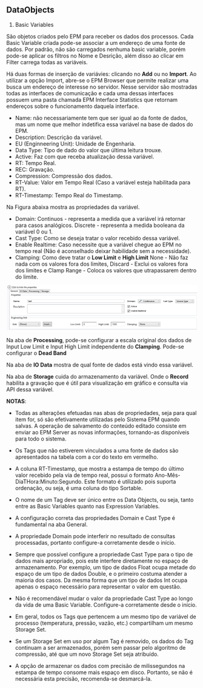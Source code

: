 ## DataObjects

1. Basic Variables

São objetos criados pelo EPM para receber os dados dos processos. Cada Basic Variable criada pode-se associar a um endereço de uma fonte de dados. Por padrão, não são carregados nenhuma basic variable, porém pode-se aplicar os filtros no Nome e Desrição, além disso ao clicar em Filter carrega todas as variáveis.

Há duas formas de inserção de variávies: clicando no **Add** ou no **Import**. Ao utilizar a opção Import, abre-se o EPM Browser que permite realizar uma busca um endereço de interesse no servidor. Nesse servidor são mostradas todas as interfaces de comunicação e cada uma dessas interfaces possuem uma pasta chamada EPM Interface Statistics que retornam endereços sobre o funcionamento daquela interface.

* Name: não necessariamente tem que ser igual ao da fonte de dados, mas um nome que melhor indetifica essa variável na base de dados do EPM.
* Description: Descrição da variável.
* EU (Enginneering Unit): Unidade de Engenharia.
* Data Type: Tipo de dado do valor que última leitura trouxe.
* Active: Faz com que receba atualização dessa variável.
* RT: Tempo Real.
* REC: Gravação.
* Compression: Compressão dos dados.
* RT-Value: Valor em Tempo Real (Caso a variável esteja habilitada para RT).
* RT-Timestamp: Tempo Real do Timestamp.

Na Figura abaixa mostra as propriedades da variável.

* Domain: Continuos - representa a medida que a variável irá retornar para casos analógicos. Discrete - representa a medida booleana da variável 0 ou 1.
* Cast Type: Como se deseja tratar o valor recebido dessa variável.
* Enable Realtime: Caso necessite que a variável chegue ao EPM no tempo real (Não é aconselhado deixar habilidade sem a necessidade).
* Clamping: Como deve tratar o **Low Limit** e **High Limit** None - Não faz nada com os valores fora dos limites, Discard - Exclui os valores fora dos limites e Clamp Range - Coloca os valores que utrapassarem dentro do limite.



![alt-text](https://github.com/kaikecc/EPM/blob/main/Tratamento%20e%20armazenamento%20dos%20dados/img/basic-edit.png)

Na aba de **Processing**, pode-se configurar a escala original dos dados de Input Low Limit e Input High Limit independente do **Clamping**. Pode-se configurar o **Dead Band**

Na aba de **IO Data** mostra de qual fonte de dados está vindo essa variável.

Na aba de **Storage** cuida do armazenamento da variável. Onde o **Record** habilita a gravação que é útil para visualização em gráfico e consulta via API dessa variável.

**NOTAS**:

* Todas as alterações efetuadas nas abas de propriedades, seja para qual item for, só
são efetivamente utilizadas pelo Sistema EPM quando salvas. A operação de
salvamento do conteúdo editado consiste em enviar ao EPM Server as novas
informações, tornando-as disponíveis para todo o sistema.

* Os Tags que não estiverem vinculados a uma fonte de dados são apresentados na
tabela com a cor do texto em vermelho.

* A coluna RT-Timestamp, que mostra a estampa de tempo do último valor recebido
pela via de tempo real, possui o formato Ano-Mês-DiaTHora:Minuto:Segundo. Este
formato é utilizado pois suporta ordenação, ou seja, é uma coluna do tipo Sortable.

* O nome de um Tag deve ser único entre os Data Objects, ou seja, tanto entre as Basic
Variables quanto nas Expression Variables.

* A configuração correta das propriedades Domain e Cast Type é fundamental na aba
General.

* A propriedade Domain pode interferir no resultado de consultas processadas,
portanto configure-a corretamente desde o início.

* Sempre que possível configure a propriedade Cast Type para o tipo de dados mais
apropriado, pois este interfere diretamente no espaço de armazenamento. Por
exemplo, um tipo de dados Float ocupa metade do espaço de um tipo de dados
Double, e o primeiro costuma atender a maioria dos casos. Da mesma forma que um
tipo de dados Int ocupa apenas o espaço necessário para representar o valor em
questão.

* Não é recomendável mudar o valor da propriedade Cast Type ao longo da vida de
uma Basic Variable. Configure-a corretamente desde o início.

* Em geral, todos os Tags que pertencem a um mesmo tipo de variável de processo
(temperatura, pressão, vazão, etc.) compartilham um mesmo Storage Set.

* Se um Storage Set em uso por algum Tag é removido, os dados do Tag continuam a
ser armazenados, porém sem passar pelo algoritmo de compressão, até que um novo
Storage Set seja atribuído.

* A opção de armazenar os dados com precisão de milissegundos na estampa de
tempo consome mais espaço em disco. Portanto, se não é necessária esta precisão,
recomenda-se desmarcá-la.


